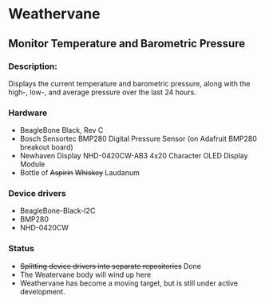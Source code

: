 # Weathervane
## Monitor Temperature and Barometric Pressure

### Description:
Displays the current temperature and barometric pressure, along with the high-, low-, and average pressure over the last 24 hours.

### Hardware
* BeagleBone Black, Rev C
* Bosch Sensortec BMP280 Digital Pressure Sensor (on Adafruit BMP280 breakout board)
* Newhaven Display NHD-0420CW-AB3 4x20 Character OLED Display Module
* Bottle of ~~Aspirin~~ ~~Whiskey~~ Laudanum

### Device drivers
* BeagleBone-Black-I2C
* BMP280
* NHD-0420CW

### Status
* ~~Splitting device drivers into separate repositories~~ Done
* The Weatervane body will wind up here
* Weathervane has become a moving target, but is still under
  active development.
